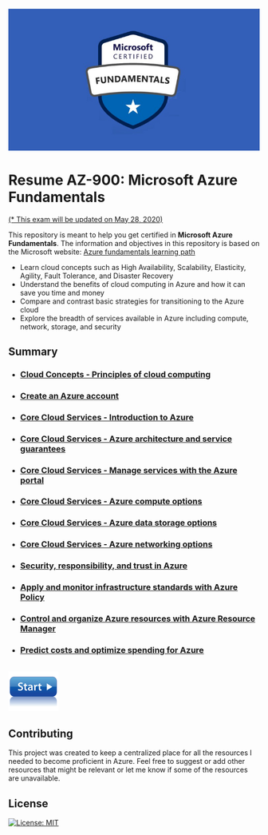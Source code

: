 ![Resume AZ-900](images/az900.png "Exam AZ-900")

# Resume AZ-900: Microsoft Azure Fundamentals
[(* This exam will be updated on May 28, 2020)](https://query.prod.cms.rt.microsoft.com/cms/api/am/binary/RE3VwUY)

This repository is meant to help you get certified in **Microsoft Azure Fundamentals**. The information and objectives in this repository is based on the Microsoft website: 
[Azure fundamentals learning path](https://docs.microsoft.com/en-us/learn/paths/azure-fundamentals/)

- Learn cloud concepts such as High Availability, Scalability, Elasticity, Agility, Fault Tolerance, and Disaster Recovery
- Understand the benefits of cloud computing in Azure and how it can save you time and money
- Compare and contrast basic strategies for transitioning to the Azure cloud
- Explore the breadth of services available in Azure including compute, network, storage, and security

## Summary
- ### [Cloud Concepts - Principles of cloud computing](learning-path/principles-cloud-computing.md)
- ### [Create an Azure account](learning-path/create-an-azure-account.md)
- ### [Core Cloud Services - Introduction to Azure](learning-path/welcome-to-azure.md)
- ### [Core Cloud Services - Azure architecture and service guarantees](learning-path/explore-azure-infrastructure.md)
- ### [Core Cloud Services - Manage services with the Azure portal](learning-path/tour-azure-portal.md)
- ### [Core Cloud Services - Azure compute options](learning-path/intro-to-azure-compute.md)
- ### [Core Cloud Services - Azure data storage options](learning-path/intro-to-data-in-azure.md)
- ### [Core Cloud Services - Azure networking options](learning-path/intro-to-azure-networking.md)
- ### [Security, responsibility, and trust in Azure](learning-path/intro-to-security-in-azure.md)
- ### [Apply and monitor infrastructure standards with Azure Policy](learning-path/intro-to-governance.md)
- ### [Control and organize Azure resources with Azure Resource Manager](learning-path/control-and-organize-with-azure-resource-manager.md)
- ### [Predict costs and optimize spending for Azure](learning-path/predict-costs-and-optimize-spending.md)

\
[![Start learning path](images/start.png)](learning-path/principles-cloud-computing.md)

## Contributing
This project was created to keep a centralized place for all the resources I needed to become proficient in Azure. Feel free to suggest or add other resources that might be relevant or let me know if some of the resources are unavailable.

## License
[![License: MIT](https://img.shields.io/badge/License-MIT-yellow.svg)](https://opensource.org/licenses/MIT)
